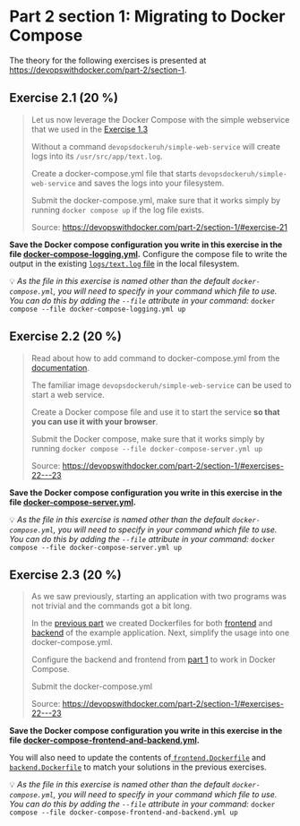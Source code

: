 # Part 2 section 1: Migrating to Docker Compose

The theory for the following exercises is presented at https://devopswithdocker.com/part-2/section-1.



## Exercise 2.1 (20 %)

> Let us now leverage the Docker Compose with the simple webservice that we used in the [Exercise 1.3](https://devopswithdocker.com/part-1/section-2#exercise-13)
>
> Without a command `devopsdockeruh/simple-web-service` will create logs into its `/usr/src/app/text.log`.
>
> Create a docker-compose.yml file that starts `devopsdockeruh/simple-web-service` and saves the logs into your filesystem.
>
> Submit the docker-compose.yml, make sure that it works simply by running `docker compose up` if the log file exists.
>
> Source: https://devopswithdocker.com/part-2/section-1/#exercise-21

**Save the Docker compose configuration you write in this exercise in the file [docker-compose-logging.yml](./docker-compose-logging.yml).** Configure the compose file to write the output in the existing [`logs/text.log` file](./logs/text.log) in the local filesystem.

💡 *As the file in this exercise is named other than the default `docker-compose.yml`, you will need to specify in your command which file to use. You can do this by adding the `--file` attribute in your command:* `docker compose --file docker-compose-logging.yml up`


## Exercise 2.2 (20 %)

> Read about how to add command to docker-compose.yml from the [documentation](https://docs.docker.com/compose/compose-file/compose-file-v3/#command).
>
> The familiar image `devopsdockeruh/simple-web-service` can be used to start a web service.
>
> Create a Docker compose file and use it to start the service **so that you can use it with your browser**.
>
> Submit the Docker compose, make sure that it works simply by running `docker compose --file docker-compose-server.yml up`
>
> Source: https://devopswithdocker.com/part-2/section-1/#exercises-22---23

**Save the Docker compose configuration you write in this exercise in the file [docker-compose-server.yml](./docker-compose-server.yml).**

💡 *As the file in this exercise is named other than the default `docker-compose.yml`, you will need to specify in your command which file to use. You can do this by adding the `--file` attribute in your command:* `docker compose --file docker-compose-server.yml up`


## Exercise 2.3 (20 %)

> As we saw previously, starting an application with two programs was not trivial and the commands got a bit long.
>
> In the [previous part](https://devopswithdocker.com/part-1/section-6) we created Dockerfiles for both [frontend](https://github.com/docker-hy/material-applications/tree/main/example-frontend) and [backend](https://github.com/docker-hy/material-applications/tree/main/example-backend) of the example application. Next, simplify the usage into one docker-compose.yml.
>
> Configure the backend and frontend from [part 1](https://devopswithdocker.com/part-1/section-6#exercises-111-114) to work in Docker Compose.
>
> Submit the docker-compose.yml
>
> Source: https://devopswithdocker.com/part-2/section-1/#exercises-22---23

**Save the Docker compose configuration you write in this exercise in the file [docker-compose-frontend-and-backend.yml](./docker-compose-frontend-and-backend.yml).**

You will also need to update the contents of[ `frontend.Dockerfile`](./frontend.Dockerfile) and [`backend.Dockerfile`](./backend.Dockerfile) to match your solutions in the previous exercises.

💡 *As the file in this exercise is named other than the default `docker-compose.yml`, you will need to specify in your command which file to use. You can do this by adding the `--file` attribute in your command:* `docker compose --file docker-compose-frontend-and-backend.yml up`

